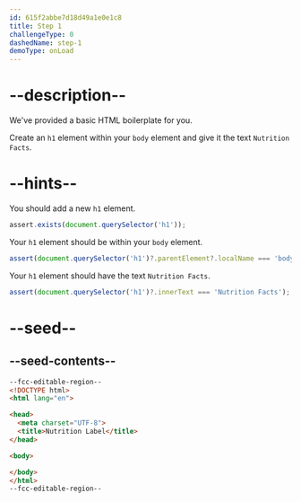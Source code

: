 ```yaml
---
id: 615f2abbe7d18d49a1e0e1c8
title: Step 1
challengeType: 0
dashedName: step-1
demoType: onLoad
---
```


# --description--

We've provided a basic HTML boilerplate for you.

Create an `h1` element within your `body` element and give it the text `Nutrition Facts`.

# --hints--

You should add a new `h1` element.

```js
assert.exists(document.querySelector('h1'));
```

Your `h1` element should be within your `body` element.

```js
assert(document.querySelector('h1')?.parentElement?.localName === 'body');
```

Your `h1` element should have the text `Nutrition Facts`.

```js
assert(document.querySelector('h1')?.innerText === 'Nutrition Facts');
```

# --seed--

## --seed-contents--

```html
--fcc-editable-region--
<!DOCTYPE html>
<html lang="en">

<head>
  <meta charset="UTF-8">
  <title>Nutrition Label</title>
</head>

<body>

</body>
</html>
--fcc-editable-region--
```

```css

```
